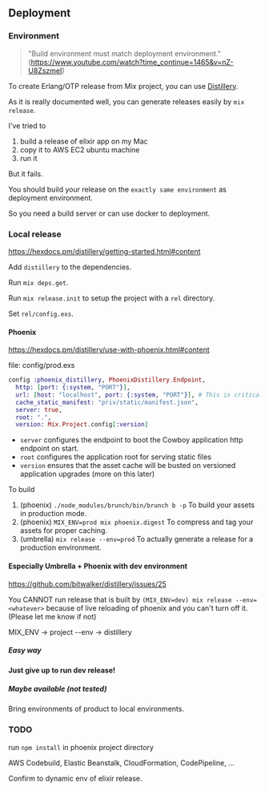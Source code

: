 ## Deployment


### Environment

>"Build environment must match deployment environment."  
>(https://www.youtube.com/watch?time_continue=1465&v=nZ-U8ZszmeI)

To create Erlang/OTP release from Mix project, you can use [Distillery](https://github.com/bitwalker/distillery).

As it is really documented well, you can generate releases easily by `mix release`.

I've tried to

1. build a release of elixir app on my Mac
2. copy it to AWS EC2 ubuntu machine
3. run it

But it fails.

You should build your release on the `exactly same environment` as deployment environment.

So you need a build server or can use docker to deployment.


### Local release

https://hexdocs.pm/distillery/getting-started.html#content

Add `distillery` to the dependencies.

Run `mix deps.get`.

Run `mix release.init` to setup the project with a `rel` directory.

Set `rel/config.exs`.

#### Phoenix

https://hexdocs.pm/distillery/use-with-phoenix.html#content

file: config/prod.exs
```elixir
config :phoenix_distillery, PhoenixDistillery.Endpoint,
  http: [port: {:system, "PORT"}],
  url: [host: "localhost", port: {:system, "PORT"}], # This is critical for ensuring web-sockets properly authorize.
  cache_static_manifest: "priv/static/manifest.json",
  server: true,
  root: ".",
  version: Mix.Project.config[:version]
```

* `server` configures the endpoint to boot the Cowboy application http endpoint on start.
* `root` configures the application root for serving static files
* `version` ensures that the asset cache will be busted on versioned application upgrades (more on this later)

To build

1. (phoenix) `./node_modules/brunch/bin/brunch b -p` To build your assets in production mode.
2. (phoenix) `MIX_ENV=prod mix phoenix.digest` To compress and tag your assets for proper caching.
3. (umbrella) `mix release --env=prod` To actually generate a release for a production environment.

#### Especially Umbrella + Phoenix with dev environment

https://github.com/bitwalker/distillery/issues/25

You CANNOT run release that is built by `(MIX_ENV=dev) mix release --env=<whatever>` because of live reloading of phoenix and you can't turn off it. (Please let me know if not)

MIX_ENV -> project
--env -> distillery

##### Easy way

**Just give up to run dev release!**

##### Maybe available (not tested)

Bring environments of product to local environments.


### TODO

run `npm install` in phoenix project directory

AWS Codebuild, Elastic Beanstalk, CloudFormation, CodePipeline, ...

Confirm to dynamic env of elixir release.
